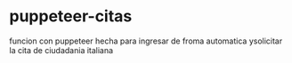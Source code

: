 # puppeteer-citas
funcion con puppeteer hecha para ingresar de froma automatica ysolicitar la cita de ciudadania italiana
